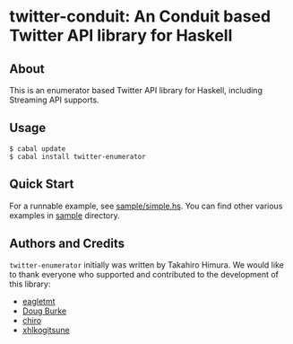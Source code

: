 # twitter-conduit: An Conduit based Twitter API library for Haskell #

## About ##

This is an enumerator based Twitter API library for Haskell, including Streaming API supports.

## Usage ##

    $ cabal update
    $ cabal install twitter-enumerator

## Quick Start ##

For a runnable example, see [sample/simple.hs](https://github.com/himura/twitter-conduit/blob/master/sample/simple.hs).
You can find other various examples in [sample](https://github.com/himura/twitter-conduit/tree/master/sample/) directory.

## Authors and Credits ##

`twitter-enumerator` initially was written by Takahiro Himura.
We would like to thank everyone who supported and contributed to the development of this library:

*   [eagletmt](https://github.com/eagletmt)
*   [Doug Burke](https://github.com/DougBurke)
*   [chiro](https://github.com/chiro)
*   [xhlkogitsune](https://github.com/xhlkogitsune)
